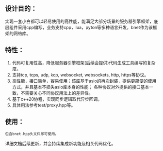## 设计目的：
   实现一套小白都可以轻易使用的高性能，能满足大部分场景的服务器引擎框架，底层组件采用cpp编写，业务支持cpp，lua，pyton等多种语言开发，bnet作为该框架的网络库。

## 特性：

1. 代码可复用性高，降低服务器引擎框架(后续会提供)代码生成工具编写的复杂度。
2. 支持tcp, tcps, udp, kcp, websocket, websockets, http, https等协议。
3. 高性能，接口简单，容易使用；该库基于asio的再次封装，提供更简便的使用方式，并且基本不损失asio库本身的性能；
   各种协议对外提供的接口基本一致，不需要关心不同协议用法上的差异性。
4. 基于c++20协程，实现同步逻辑取代异步回调。
5. 具体用法参考test/proxy.hpp等。

## 使用：

	包含bnet.hpp头文件即可使用。

详细文档后续更新，并会持续集成新功能及相关代码优化。